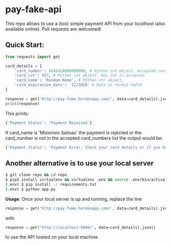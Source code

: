 # pay-fake-api

This repo allows to use a (too) simple payment API from your localhost (also available online). Pull requests are welcomed!

## Quick Start:

```python
from requests import get

card_details = {
    'card_number': 4242420000000000, # Python int object, Accepted cards numbers are in the file 'card_numbers.csv'
    'card_cvc': 987, # Python int object, Any int is accepted 
    'card_name': 'Random Name', # Python str object, 
    'card_expiration_date': '12/2020' # Date in format %m/%Y
}

response = get('http://pay-fake.herokuapp.com/', data=card_details).json()
print(response)
```

This prints:

```sh
{'Payment Status': 'Payment Received'}
```

If card_name is 'Misionsio Salinas' the payment is rejected or the card_number is not in the accepted card_numbers list the output would be:

```sh
{'Payment Status': 'Payment Error. Check your card details or if you have enough fonds'}
```

## Another alternative is to use your local server

```sh
$ git clone repo && cd repo
$ pip3 install virtualenv && virtualenv .env && source .env/bin/activate
(.env) $ pip install -r requirements.txt
(.env) $ python app.py
```

**Usage**: Once your local server is up and running, replace the line 
```python
response = get('http://pay-fake.herokuapp.com/', data=card_details).json()
``` 
with  
```python 
response = get('http://localhost:5000/', data=card_details).json()
```
to use the API hosted on your local machine.  
